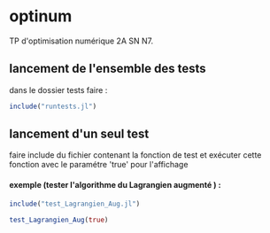# optinum
TP d'optimisation numérique 2A SN N7.

## lancement de l'ensemble des tests

dans le dossier tests faire :

```julia
include("runtests.jl") 
```

## lancement d'un seul test
faire include du fichier contenant la fonction de test 
et exécuter cette fonction avec le paramétre 'true' pour l'affichage
#### exemple (tester l'algorithme du Lagrangien augmenté ) :

```julia
include("test_Lagrangien_Aug.jl") 
```

```julia
test_Lagrangien_Aug(true) 
```
